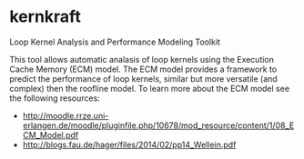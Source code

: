 kernkraft
=========
Loop Kernel Analysis and Performance Modeling Toolkit

This tool allows automatic analasis of loop kernels using the Execution Cache Memory (ECM) model.
The ECM model provides a framework to predict the performance of loop kernels, similar but more
versatile (and complex) then the roofline model. To learn more about the ECM model see the
following resources:
* http://moodle.rrze.uni-erlangen.de/moodle/pluginfile.php/10678/mod_resource/content/1/08_ECM_Model.pdf
* http://blogs.fau.de/hager/files/2014/02/pp14_Wellein.pdf
